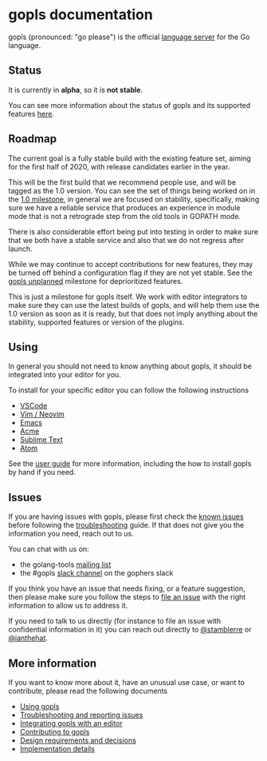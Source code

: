 # gopls documentation

gopls (pronounced: "go please") is the official [language server] for the Go language.

## Status

It is currently in **alpha**, so it is **not stable**.

You can see more information about the status of gopls and its supported features [here](doc/status.md).

## Roadmap

The current goal is a fully stable build with the existing feature set, aiming
for the first half of 2020, with release candidates earlier in the year.

This will be the first build that we recommend people use, and will be tagged as the 1.0 version.
You can see the set of things being worked on in the [1.0 milestone], in general
we are focused on stability, specifically, making sure we have a reliable service that produces an experience in module mode that is not a retrograde step from the old tools in GOPATH mode.

There is also considerable effort being put into testing in order to make sure that we both have a stable service and also that we do not regress after launch.

While we may continue to accept contributions for new features, they may be turned off behind a configuration flag if they are not yet stable. See the [gopls unplanned] milestone for deprioritized features.

This is just a milestone for gopls itself. We work with editor integrators to make sure they can use the latest builds of gopls, and will help them use the 1.0 version as soon as it is ready, but that does not imply anything about the stability, supported features or version of the plugins.

## Using

In general you should not need to know anything about gopls, it should be integrated into your editor for you.

To install for your specific editor you can follow the following instructions

* [VSCode](doc/vscode.md)
* [Vim / Neovim](doc/vim.md)
* [Emacs](doc/emacs.md)
* [Acme](doc/acme.md)
* [Sublime Text](doc/subl.md)
* [Atom](doc/atom.md)

See the [user guide](doc/user.md) for more information, including the how to install gopls by hand if you need.

## Issues

If you are having issues with gopls, please first check the [known issues](doc/status.md#known-issues) before following the [troubleshooting](doc/troubleshooting.md#steps) guide.
If that does not give you the information you need, reach out to us.

You can chat with us on:
* the golang-tools [mailing list]
* the #gopls [slack channel] on the gophers slack

If you think you have an issue that needs fixing, or a feature suggestion, then please make sure you follow the steps to [file an issue](doc/troubleshooting.md#file-an-issue) with the right information to allow us to address it.

If you need to talk to us directly (for instance to file an issue with confidential information in it) you can reach out directly to [@stamblerre] or [@ianthehat].

## More information

If you want to know more about it, have an unusual use case, or want to contribute, please read the following documents

* [Using gopls](doc/user.md)
* [Troubleshooting and reporting issues](doc/troubleshooting.md)
* [Integrating gopls with an editor](doc/integrating.md)
* [Contributing to gopls](doc/contributing.md)
* [Design requirements and decisions](doc/design.md)
* [Implementation details](doc/implementation.md)

[language server]: https://langserver.org
[mailing list]: https://groups.google.com/forum/#!forum/golang-tools
[slack channel]: https://gophers.slack.com/messages/CJZH85XCZ
[@stamblerre]: https://github.com/stamblerre "Rebecca Stambler"
[@ianthehat]: https://github.com/ianthehat "Ian Cottrell"
[1.0 milestone]: https://github.com/golang/go/milestone/112
[gopls unplanned]: https://github.com/golang/go/milestone/124
